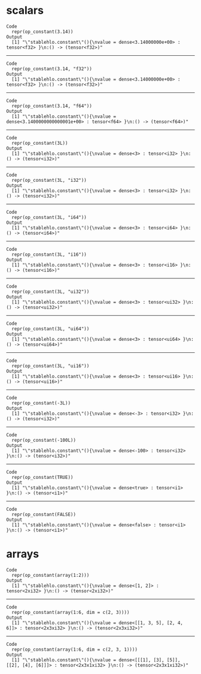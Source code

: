 # scalars

    Code
      repr(op_constant(3.14))
    Output
      [1] "\"stablehlo.constant\"(){\nvalue = dense<3.14000000e+00> : tensor<f32> }\n:() -> (tensor<f32>)"

---

    Code
      repr(op_constant(3.14, "f32"))
    Output
      [1] "\"stablehlo.constant\"(){\nvalue = dense<3.14000000e+00> : tensor<f32> }\n:() -> (tensor<f32>)"

---

    Code
      repr(op_constant(3.14, "f64"))
    Output
      [1] "\"stablehlo.constant\"(){\nvalue = dense<3.1400000000000001e+00> : tensor<f64> }\n:() -> (tensor<f64>)"

---

    Code
      repr(op_constant(3L))
    Output
      [1] "\"stablehlo.constant\"(){\nvalue = dense<3> : tensor<i32> }\n:() -> (tensor<i32>)"

---

    Code
      repr(op_constant(3L, "i32"))
    Output
      [1] "\"stablehlo.constant\"(){\nvalue = dense<3> : tensor<i32> }\n:() -> (tensor<i32>)"

---

    Code
      repr(op_constant(3L, "i64"))
    Output
      [1] "\"stablehlo.constant\"(){\nvalue = dense<3> : tensor<i64> }\n:() -> (tensor<i64>)"

---

    Code
      repr(op_constant(3L, "i16"))
    Output
      [1] "\"stablehlo.constant\"(){\nvalue = dense<3> : tensor<i16> }\n:() -> (tensor<i16>)"

---

    Code
      repr(op_constant(3L, "ui32"))
    Output
      [1] "\"stablehlo.constant\"(){\nvalue = dense<3> : tensor<ui32> }\n:() -> (tensor<ui32>)"

---

    Code
      repr(op_constant(3L, "ui64"))
    Output
      [1] "\"stablehlo.constant\"(){\nvalue = dense<3> : tensor<ui64> }\n:() -> (tensor<ui64>)"

---

    Code
      repr(op_constant(3L, "ui16"))
    Output
      [1] "\"stablehlo.constant\"(){\nvalue = dense<3> : tensor<ui16> }\n:() -> (tensor<ui16>)"

---

    Code
      repr(op_constant(-3L))
    Output
      [1] "\"stablehlo.constant\"(){\nvalue = dense<-3> : tensor<i32> }\n:() -> (tensor<i32>)"

---

    Code
      repr(op_constant(-100L))
    Output
      [1] "\"stablehlo.constant\"(){\nvalue = dense<-100> : tensor<i32> }\n:() -> (tensor<i32>)"

---

    Code
      repr(op_constant(TRUE))
    Output
      [1] "\"stablehlo.constant\"(){\nvalue = dense<true> : tensor<i1> }\n:() -> (tensor<i1>)"

---

    Code
      repr(op_constant(FALSE))
    Output
      [1] "\"stablehlo.constant\"(){\nvalue = dense<false> : tensor<i1> }\n:() -> (tensor<i1>)"

# arrays

    Code
      repr(op_constant(array(1:2)))
    Output
      [1] "\"stablehlo.constant\"(){\nvalue = dense<[1, 2]> : tensor<2xi32> }\n:() -> (tensor<2xi32>)"

---

    Code
      repr(op_constant(array(1:6, dim = c(2, 3))))
    Output
      [1] "\"stablehlo.constant\"(){\nvalue = dense<[[1, 3, 5], [2, 4, 6]]> : tensor<2x3xi32> }\n:() -> (tensor<2x3xi32>)"

---

    Code
      repr(op_constant(array(1:6, dim = c(2, 3, 1))))
    Output
      [1] "\"stablehlo.constant\"(){\nvalue = dense<[[[1], [3], [5]], [[2], [4], [6]]]> : tensor<2x3x1xi32> }\n:() -> (tensor<2x3x1xi32>)"

